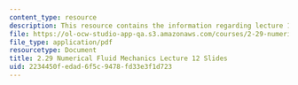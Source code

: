 ```yaml
---
content_type: resource
description: This resource contains the information regarding lecture 12 slides.
file: https://ol-ocw-studio-app-qa.s3.amazonaws.com/courses/2-29-numerical-fluid-mechanics-spring-2015/2234450fedad6f5c9478fd33e3f1d723_MIT2_29S15_Lecture12.pdf
file_type: application/pdf
resourcetype: Document
title: 2.29 Numerical Fluid Mechanics Lecture 12 Slides
uid: 2234450f-edad-6f5c-9478-fd33e3f1d723
---
```

